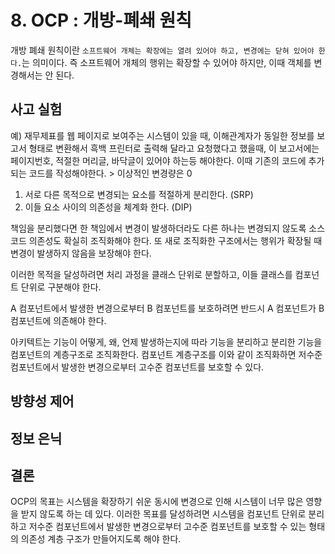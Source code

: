 # 8. OCP : 개방-폐쇄 원칙
개방 폐쇄 원칙이란 `소프트웨어 개체는 확장에는 열려 있어야 하고, 변경에는 닫혀 있어야 한다.`는 의미이다. 즉 소프트웨어 개체의 행위는 확장할 수 있어야 하지만, 이때 객체를 변경해서는 안 된다.

## 사고 실험
예) 재무제표를 웹 페이지로 보여주는 시스템이 있을 때, 이해관계자가 동일한 정보를 보고서 형태로 변환해서 흑백 프린터로 출력해 달라고 요청했다고 했을때, 이 보고서에는 페이지번호, 적절한 머리글, 바닥글이 있어야 하는등 해야한다. 이때 기존의 코드에 추가되는 코드를 작성해야한다. > 이상적인 변경량은 0

1) 서로 다른 목적으로 변경되는 요소를 적절하게 분리한다. (SRP)
2) 이들 요소 사이의 의존성을 체계화 한다. (DIP)

책임을 분리했다면 한 책임에서 변경이 발생하더라도 다른 하나는 변경되지 않도록 소스 코드 의존성도 확실히 조직화해야 한다. 또 새로 조직화한 구조에서는 행위가 확장될 때 변경이 발생하지 않음을 보장해야 한다.

이러한 목적을 달성하려면 처리 과정을 클래스 단위로 분할하고, 이들 클래스를 컴포넌트 단위로 구분해야 한다.

A 컴포넌트에서 발생한 변경으로부터 B 컴포넌트를 보호하려면 반드시 A 컴포넌트가 B 컴포넌트에 의존해야 한다.

아키텍트는 기능이 어떻게, 왜, 언제 발생하는지에 따라 기능을 분리하고 분리한 기능을 컴포넌트의 계층구조로 조직화한다. 컴포넌트 계층구조를 이와 같이 조직화하면 저수준 컴포넌트에서 발생한 변경으로부터 고수준 컴포넌트를 보호할 수 있다.

## 방향성 제어

## 정보 은닉

## 결론
OCP의 목표는 시스템을 확장하기 쉬운 동시에 변경으로 인해 시스템이 너무 많은 영향을 받지 않도록 하는 데 있다. 이러한 목표를 달성하려면 시스템을 컴포넌트 단위로 분리하고 저수준 컴포넌트에서 발생한 변경으로부터 고수준 컴포넌트를 보호할 수 있는 형태의 의존성 계층 구조가 만들어지도록 해야 한다.

